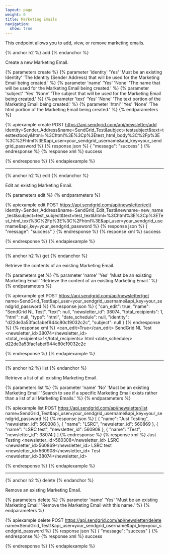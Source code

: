 ```yaml
---
layout: page
weight: 0
title: Marketing Emails
navigation:
  show: true
---
```


This endpoint allows you to add, view, or remove marketing emails.

{% anchor h2 %}
add 
{% endanchor %}

Create a new Marketing Email.


{% parameters create %}
 {% parameter 'identity' 'Yes' 'Must be an existing Identity' 'The Identity (Sender Address) that will be used for the Marketing Email being created.' %}
 {% parameter 'name' 'Yes' 'None' 'The name that will be used for the Marketing Email being created.' %}
 {% parameter 'subject' 'Yes' 'None' 'The subject that will be used for the Marketing Email being created.' %}
 {% parameter 'text' 'Yes' 'None' 'The text portion of the Marketing Email being created.' %}
 {% parameter 'html' 'Yes' 'None' 'The html portion of the Marketing Email being created.' %}
{% endparameters %}


{% apiexample create POST https://api.sendgrid.com/api/newsletter/add identity=Sender_Address&name=SendGrid_Test&subject=testsubject&text=testtextbody&html=%3Chtml%3E%3Cp%3Etest_html_body%3C%2Fp%3E%3C%2Fhtml%3E&api_user=your_sendgrid_username&api_key=your_sendgrid_password %}
  {% response json %}
{
  "message": "success"
}
  {% endresponse %}
  {% response xml %}
<result>
   <message>success</message>
</result>

  {% endresponse %}
{% endapiexample %}

* * * * *

{% anchor h2 %}
edit 
{% endanchor %}

Edit an existing Marketing Email.


{% parameters edit %}
{% endparameters %}


{% apiexample edit POST https://api.sendgrid.com/api/newsletter/edit identity=Sender_Address&name=SendGrid_Edit_Test&newname=new_name_test&subject=test_subject&text=test_text&html=%3Chtml%3E%3Cp%3ETest_html_text%3C%2Fp%3E%3C%2Fhtml%3E&api_user=your_sendgrid_username&api_key=your_sendgrid_password %}
  {% response json %}
{
  "message": "success"
}
  {% endresponse %}
  {% response xml %}
<result>
   <message>success</message>
</result>

  {% endresponse %}
{% endapiexample %}

* * * * *

{% anchor h2 %}
get 
{% endanchor %}

Retrieve the contents of an existing Marketing Email.


{% parameters get %}
 {% parameter 'name' 'Yes' 'Must be an existing Marketing Email' 'Retrieve the content of an existing Marketing Email.' %}
{% endparameters %}


{% apiexample get POST https://api.sendgrid.com/api/newsletter/get name=SendGrid_Test&api_user=your_sendgrid_username&api_key=your_sendgrid_password %}
  {% response json %}
{
  "can_edit": true,
  "name": "SendGrid NL Test",
  "text": null,
  "newsletter_id": 38074,
  "total_recipients": 1,
  "html": null,
  "type": "html",
  "date_schedule": null,
  "identity": "d22de3a53fac1abef944c80c19032c2c",
  "subject": null
}
  {% endresponse %}
  {% response xml %}
<newsletter>
   <can_edit>True</can_edit>
   <name>SendGrid NL Test</name>
   <text/>
   <newsletter_id>38074</newsletter_id>
   <total_recipients>1</total_recipients>
   <type>html</type>
   <date_schedule/>
   <identity>d22de3a53fac1abef944c80c19032c2c</identity>
   <subject/>
</newsletter>

  {% endresponse %}
{% endapiexample %}

* * * * *

{% anchor h2 %}
list 
{% endanchor %}

Retrieve a list of all existing Marketing Email.


{% parameters list %}
 {% parameter 'name' 'No' 'Must be an existing Marketing Email' 'Search to see if a specific Marketing Email exists rather than a list of all Marketing Emails.' %}
{% endparameters %}


{% apiexample list POST https://api.sendgrid.com/api/newsletter/list name=SendGrid_Test&api_user=your_sendgrid_username&api_key=your_sendgrid_password %}
  {% response json %}
[
  {
    "name": "Just Testing",
    "newsletter_id": 560308
  },
  {
    "name": "LSRC",
    "newsletter_id": 560869
  },
  {
    "name": "LSRC test",
    "newsletter_id": 560908
  },
  {
    "name": "Test",
    "newsletter_id": 38074
  }
]
  {% endresponse %}
  {% response xml %}
<newsletters>
   <newsletter>
      <name>Just Testing</name>
      <newsletter_id>560308</newsletter_id>
   </newsletter>
   <newsletter>
      <name>LSRC</name>
      <newsletter_id>560869</newsletter_id>
   </newsletter>
   <newsletter>
      <name>LSRC test</name>
      <newsletter_id>560908</newsletter_id>
   </newsletter>
   <newsletter>
      <name>Test</name>
      <newsletter_id>38074</newsletter_id>
   </newsletter>
</newsletters>

  {% endresponse %}
{% endapiexample %}

* * * * *

{% anchor h2 %}
delete 
{% endanchor %}

Remove an existing Marketing Email.


{% parameters delete %}
 {% parameter 'name' 'Yes' 'Must be an existing Marketing Email' 'Remove the Marketing Email with this name.' %}
{% endparameters %}


{% apiexample delete POST https://api.sendgrid.com/api/newsletter/delete name=SendGrid_Test1&api_user=your_sendgrid_username&api_key=your_sendgrid_password %}
  {% response json %}
{
  "message": "success"
}
  {% endresponse %}
  {% response xml %}
<result>
   <message>success</message>
</result>

  {% endresponse %}
{% endapiexample %}
